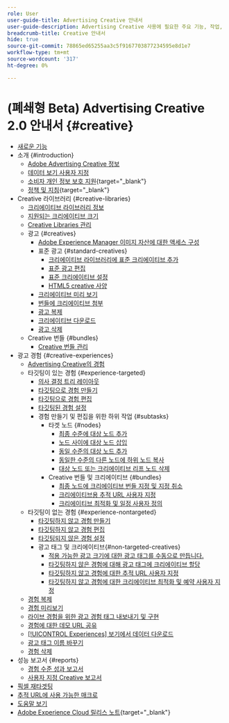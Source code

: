 ```yaml
---
role: User
user-guide-title: Advertising Creative 안내서
user-guide-description: Advertising Creative 사용에 필요한 주요 기능, 작업, 설정 및 기타 리소스에 대해 알아봅니다.
breadcrumb-title: Creative 안내서
hide: true
source-git-commit: 78865ed65255aa3c5f9167703877234595e8d1e7
workflow-type: tm+mt
source-wordcount: '317'
ht-degree: 0%

---
```



# (폐쇄형 Beta) Advertising Creative 2.0 안내서 {#creative}

+ [새로운 기능](/help/creative/home.md)
+ 소개 {#introduction}
   + [Adobe Advertising Creative 정보](/help/creative/introduction/creative-about.md)
   + [데이터 보기 사용자 지정](/help/creative/introduction/customize-data-views.md)
   + [소비자 개인 정보 보호 지원](https://experienceleague.adobe.com/docs/advertising/privacy/home.html){target="_blank"}<!-- This is a duplicate link to this file, so using an absolute link here instead of a relative link. Github doesn't allow duplicate links via relative links. -->
   + [정책 및 지침](https://experienceleague.adobe.com/docs/advertising/privacy/home.html){target="_blank"}<!-- This is a duplicate link to this file, so using an absolute link here instead of a relative link. Github doesn't allow duplicate links via relative links. -->
+ Creative 라이브러리 {#creative-libraries}
   + [크리에이티브 라이브러리 정보](/help/creative/creative-libraries/creative-libraries-about.md)
   + [지원되는 크리에이티브 크기](/help/creative/creative-libraries/creative-sizes.md)
   + [Creative Libraries 관리](/help/creative/creative-libraries/creative-library-manage.md)
   + 광고 {#creatives}
      + [Adobe Experience Manager 이미지 자산에 대한 액세스 구성](/help/creative/creative-libraries/aem-assets-configure.md)
      + 표준 광고 {#standard-creatives}
         + [크리에이티브 라이브러리에 표준 크리에이티브 추가](/help/creative/creative-libraries/creative-add-standard.md)
         + [표준 광고 편집](/help/creative/creative-libraries/creative-edit-standard.md)
         + [표준 크리에이티브 설정](/help/creative/creative-libraries/creative-settings-standard.md)
         + [HTML5 creative 사양](/help/creative/creative-libraries/html5-creative-specification.md)
      + [크리에이티브 미리 보기](/help/creative/creative-libraries/creative-preview.md)
      + [번들에 크리에이티브 첨부](/help/creative/creative-libraries/creative-attach-detach-bundles.md)
      + [광고 복제](/help/creative/creative-libraries/creative-duplicate.md)
      + [크리에이티브 다운로드](/help/creative/creative-libraries/creative-download.md)
      + [광고 삭제](/help/creative/creative-libraries/creative-delete.md)
   + Creative 번들 {#bundles}
      + [Creative 번들 관리](/help/creative/creative-libraries/bundle-manage.md)
+ 광고 경험 {#creative-experiences}
   + [Advertising Creative의 경험](/help/creative/experiences/experience-about.md)
   + 타깃팅이 있는 경험 {#experience-targeted}
      + [의사 결정 트리 레이아웃](/help/creative/experiences/experience-decision-tree.md)
      + [타깃팅으로 경험 만들기](/help/creative/experiences/experience-create-targeting.md)
      + [타깃팅으로 경험 편집](/help/creative/experiences/experience-edit-targeting.md)
      + [타깃팅된 경험 설정](/help/creative/experiences/experience-settings-targeting.md)
      + 경험 만들기 및 편집을 위한 하위 작업 {#subtasks}
         + 타겟 노드 {#nodes}
            + [최종 수준에 대상 노드 추가](/help/creative/experiences/experience-target-node-add-final.md)
            + [노드 사이에 대상 노드 삽입](/help/creative/experiences/experience-target-node-add-inner.md)
            + [동일 수준의 대상 노드 추가](/help/creative/experiences/experience-target-node-add-sibling.md)
            + [동일한 수준의 다른 노드에 하위 노드 복사](/help/creative/experiences/experience-target-node-copy.md)
            + [대상 노드 또는 크리에이티브 리프 노드 삭제](/help/creative/experiences/experience-target-node-delete.md)
         + Creative 번들 및 크리에이티브 {#bundles}
            + [최종 노드에 크리에이티브 번들 지정 및 지정 취소](/help/creative/experiences/experience-assign-creative-bundles.md)
            + [크리에이티브용 추적 URL 사용자 지정](/help/creative/experiences/experience-tracking-urls-targeting.md)
            + [크리에이티브 최적화 및 일정 사용자 정의](/help/creative/experiences/experience-optimization-scheduling-targeting.md)
   + 타깃팅이 없는 경험 {#experience-nontargeted}
      + [타깃팅하지 않고 경험 만들기](/help/creative/experiences/experience-create-no-targeting.md)
      + [타깃팅하지 않고 경험 편집](/help/creative/experiences/experience-edit-no-targeting.md)
      + [타깃팅되지 않은 경험 설정](/help/creative/experiences/experience-settings-no-targeting.md)
      + 광고 태그 및 크리에이티브{#non-targeted-creatives}
         + [적용 가능한 광고 크기에 대한 광고 태그를 수동으로 만듭니다.](/help/creative/experiences/experience-tag-create-manually.md)
         + [타깃팅하지 않은 경험에 대해 광고 태그에 크리에이티브 할당](/help/creative/experiences/experience-tag-assign-creatives.md)
         + [타깃팅하지 않고 경험에 대한 추적 URL 사용자 지정](/help/creative/experiences/experience-tracking-urls-no-targeting.md)
         + [타깃팅하지 않고 경험에 대한 크리에이티브 최적화 및 예약 사용자 지정](/help/creative/experiences/experience-optimization-scheduling-no-targeting.md)
   + [경험 복제](/help/creative/experiences/experience-clone.md)
   + [경험 미리보기](/help/creative/experiences/experience-preview.md)
   + [라이브 경험을 위한 광고 경험 태그 내보내기 및 구현](/help/creative/experiences/experience-tag-export.md)
   + [경험에 대한 데모 URL 공유](/help/creative/experiences/experience-share-demo-url.md)
   + [[!UICONTROL Experiences] 보기에서 데이터 다운로드](/help/creative/experiences/experience-download-view.md)
   + [광고 태그 이름 바꾸기](/help/creative/experiences/experience-tag-rename.md)
   + [경험 삭제](/help/creative/experiences/experience-delete.md)
+ 성능 보고서 {#reports}
   + [경험 수준 성과 보고서](/help/creative/experiences/experience-performance-details.md)
   + [사용자 지정 Creative 보고서](/help/creative/report-custom-creative.md)
+ [픽셀 재타겟팅](/help/creative/pixels/retargeting-pixel-manage.md)
+ [추적 URL에 사용 가능한 매크로](/help/creative/creative-macros.md)
+ [도움말 보기](/help/creative/get-help.md)
+ [Adobe Experience Cloud 릴리스 노트](https://experienceleague.adobe.com/docs/release-notes/experience-cloud/current.html){target="_blank"}
